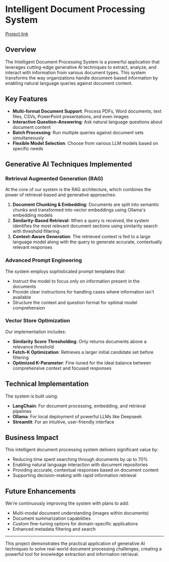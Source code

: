 # Intelligent Document Processing System

[Project link](https://github.com/tankwin08/doc_intelligence_process)

## Overview

The Intelligent Document Processing System is a powerful application that leverages cutting-edge generative AI techniques to extract, analyze, and interact with information from various document types. This system transforms the way organizations handle document-based information by enabling natural language queries against document content.

## Key Features

- **Multi-format Document Support**: Process PDFs, Word documents, text files, CSVs, PowerPoint presentations, and even images
- **Interactive Question-Answering**: Ask natural language questions about document content
- **Batch Processing**: Run multiple queries against document sets simultaneously
- **Flexible Model Selection**: Choose from various LLM models based on specific needs

## Generative AI Techniques Implemented

### Retrieval Augmented Generation (RAG)

At the core of our system is the RAG architecture, which combines the power of retrieval-based and generative approaches:

1. **Document Chunking & Embedding**: Documents are split into semantic chunks and transformed into vector embeddings using Ollama's embedding models
2. **Similarity-Based Retrieval**: When a query is received, the system identifies the most relevant document sections using similarity search with threshold filtering
3. **Context-Aware Generation**: The retrieved context is fed to a large language model along with the query to generate accurate, contextually relevant responses

### Advanced Prompt Engineering

The system employs sophisticated prompt templates that:

- Instruct the model to focus only on information present in the documents
- Provide clear instructions for handling cases where information isn't available
- Structure the context and question format for optimal model comprehension

### Vector Store Optimization

Our implementation includes:

- **Similarity Score Thresholding**: Only returns documents above a relevance threshold
- **Fetch-K Optimization**: Retrieves a larger initial candidate set before filtering
- **Optimized K-Parameter**: Fine-tuned for the ideal balance between comprehensive context and focused responses

## Technical Implementation

The system is built using:

- **LangChain**: For document processing, embedding, and retrieval pipelines
- **Ollama**: For local deployment of powerful LLMs like Deepseek
- **Streamlit**: For an intuitive, user-friendly interface

## Business Impact

This intelligent document processing system delivers significant value by:

- Reducing time spent searching through documents by up to 70%
- Enabling natural language interaction with document repositories
- Providing accurate, contextual responses based on document content
- Supporting decision-making with rapid information retrieval

## Future Enhancements

We're continuously improving the system with plans to add:

- Multi-modal document understanding (images within documents)
- Document summarization capabilities
- Custom fine-tuning options for domain-specific applications
- Enhanced metadata filtering and search

---

This project demonstrates the practical application of generative AI techniques to solve real-world document processing challenges, creating a powerful tool for knowledge extraction and information retrieval.
